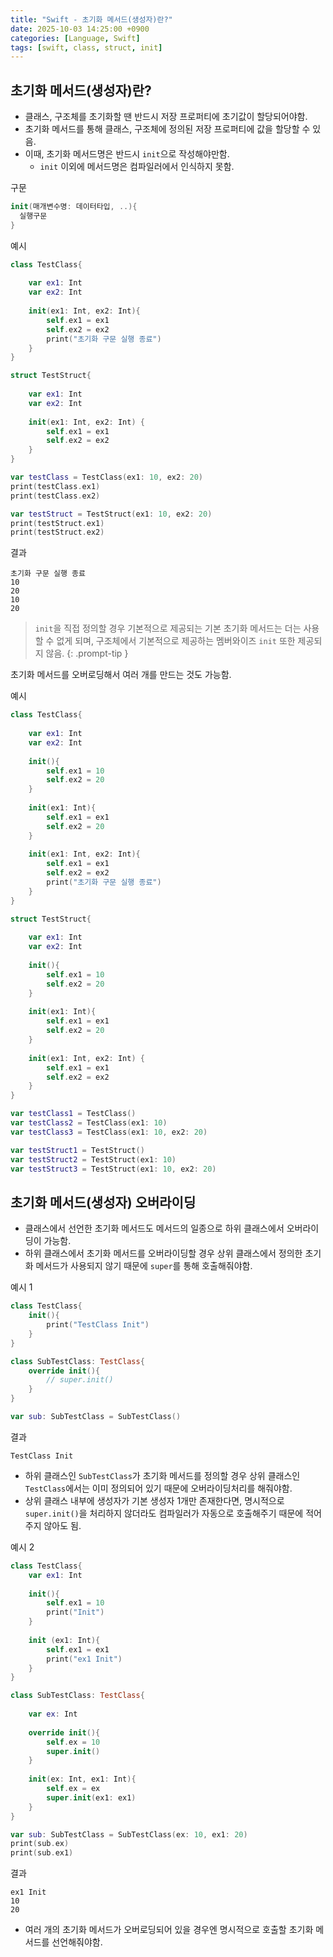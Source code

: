 ```yaml
---
title: "Swift - 초기화 메서드(생성자)란?"
date: 2025-10-03 14:25:00 +0900
categories: [Language, Swift]
tags: [swift, class, struct, init]
---
```


## **초기화 메서드(생성자)란?**
- 클래스, 구조체를 초기화할 땐 반드시 저장 프로퍼티에 초기값이 할당되어야함.
- 초기화 메서드를 통해 클래스, 구조체에 정의된 저장 프로퍼티에 값을 할당할 수 있음.
- 이때, 초기화 메서드명은 반드시 `init`으로 작성해야만함.
  - `init` 이외에 메서드명은 컴파일러에서 인식하지 못함.

구문
```swift
init(매개변수명: 데이터타입, ..){
  실행구문
}
```

예시
```swift
class TestClass{
    
    var ex1: Int
    var ex2: Int
    
    init(ex1: Int, ex2: Int){
        self.ex1 = ex1
        self.ex2 = ex2
        print("초기화 구문 실행 종료")
    }
}

struct TestStruct{
    
    var ex1: Int
    var ex2: Int
    
    init(ex1: Int, ex2: Int) {
        self.ex1 = ex1
        self.ex2 = ex2
    }
}

var testClass = TestClass(ex1: 10, ex2: 20)
print(testClass.ex1)
print(testClass.ex2)

var testStruct = TestStruct(ex1: 10, ex2: 20)
print(testStruct.ex1)
print(testStruct.ex2)
```

결과
```
초기화 구문 실행 종료
10
20
10
20
```

> `init`을 직접 정의할 경우 기본적으로 제공되는 기본 초기화 메서드는 더는 사용할 수 없게 되며, 구조체에서 기본적으로 제공하는 멤버와이즈 `init` 또한 제공되지 않음.
{: .prompt-tip }

초기화 메서드를 오버로딩해서 여러 개를 만드는 것도 가능함.

예시
```swift
class TestClass{
    
    var ex1: Int
    var ex2: Int
    
    init(){
        self.ex1 = 10
        self.ex2 = 20
    }
    
    init(ex1: Int){
        self.ex1 = ex1
        self.ex2 = 20
    }
    
    init(ex1: Int, ex2: Int){
        self.ex1 = ex1
        self.ex2 = ex2
        print("초기화 구문 실행 종료")
    }
}

struct TestStruct{
    
    var ex1: Int
    var ex2: Int
    
    init(){
        self.ex1 = 10
        self.ex2 = 20
    }
    
    init(ex1: Int){
        self.ex1 = ex1
        self.ex2 = 20
    }
    
    init(ex1: Int, ex2: Int) {
        self.ex1 = ex1
        self.ex2 = ex2
    }
}

var testClass1 = TestClass()
var testClass2 = TestClass(ex1: 10)
var testClass3 = TestClass(ex1: 10, ex2: 20)

var testStruct1 = TestStruct()
var testStruct2 = TestStruct(ex1: 10)
var testStruct3 = TestStruct(ex1: 10, ex2: 20)
```

## **초기화 메서드(생성자) 오버라이딩**
- 클래스에서 선언한 초기화 메서드도 메서드의 일종으로 하위 클래스에서 오버라이딩이 가능함.
- 하위 클래스에서 초기화 메서드를 오버라이딩할 경우 상위 클래스에서 정의한 초기화 메서드가 사용되지 않기 때문에 `super`를 통해 호출해줘야함.

예시 1
```swift
class TestClass{
    init(){
        print("TestClass Init")
    }
}

class SubTestClass: TestClass{
    override init(){
        // super.init()
    }
}

var sub: SubTestClass = SubTestClass()
```

결과
```
TestClass Init
```

- 하위 클래스인 `SubTestClass`가 초기화 메서드를 정의할 경우 상위 클래스인 `TestClass`에서는 이미 정의되어 있기 때문에 오버라이딩처리를 해줘야함.
- 상위 클래스 내부에 생성자가 기본 생성자 1개만 존재한다면, 명시적으로 `super.init()`을 처리하지 않더라도 컴파일러가 자동으로 호출해주기 때문에 적어주지 않아도 됨.

예시 2
```swift
class TestClass{
    var ex1: Int
    
    init(){
        self.ex1 = 10
        print("Init")
    }
    
    init (ex1: Int){
        self.ex1 = ex1
        print("ex1 Init")
    }
}

class SubTestClass: TestClass{
    
    var ex: Int
    
    override init(){
        self.ex = 10
        super.init()
    }
    
    init(ex: Int, ex1: Int){
        self.ex = ex
        super.init(ex1: ex1)
    }
}

var sub: SubTestClass = SubTestClass(ex: 10, ex1: 20)
print(sub.ex)
print(sub.ex1)
```

결과
```
ex1 Init
10
20
```

- 여러 개의 초기화 메서드가 오버로딩되어 있을 경우엔 명시적으로 호출할 초기화 메서드를 선언해줘야함.